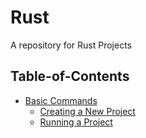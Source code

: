 # Rust
A repository for Rust Projects

## Table-of-Contents
- [Basic Commands](docs/rust-notes.md#basic-commands)
    - [Creating a New Project](docs/rust-notes.md#creating-a-new-project)
    - [Running a Project](docs/rust-notes.md#running-a-project)